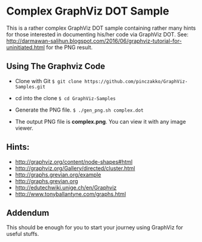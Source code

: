 # Complex GraphViz DOT Sample

This is a rather complex GraphViz DOT sample containing rather many hints 
for those interested in documenting his/her code via GraphViz DOT. 
See: http://darmawan-salihun.blogspot.com/2016/06/graphviz-tutorial-for-uninitiated.html for the PNG result.

## Using The Graphviz Code

- Clone with Git
``` $ git clone https://github.com/pinczakko/GraphViz-Samples.git ```

- cd into the clone
``` $ cd GraphViz-Samples ```

- Generate the PNG file.
``` $ ./gen_png.sh complex.dot ```

- The output PNG file is __complex.png__. You can view it with any image viewer. 

## Hints:

- http://graphviz.org/content/node-shapes#html
- http://graphviz.org/Gallery/directed/cluster.html 
- http://graphs.grevian.org/example
- http://graphs.grevian.org
- http://edutechwiki.unige.ch/en/Graphviz
- http://www.tonyballantyne.com/graphs.html

## Addendum 

This should be enough for you to start your journey using GraphViz for useful stuffs.
